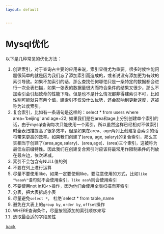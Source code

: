 ```yaml
---
layout: default


---
```


# Mysql优化

以下是几种常见的优化方法：

1. 创建索引，对于查询占主要的应用来说，索引显得尤为重要。很多时候性能问题很简单的就是因为我们忘了添加索引而造成的，或者说没有添加更为有效的索引导致。如果不加索引的话，那么查找任何哪怕只是一条特定的数据都会进行一次全表扫描，如果一张表的数据量很大而符合条件的结果又很少，那么不加索引会引起致命的性能下降。但是也不是什么情况都非得建索引不可，比如性别可能就只有两个值，建索引不仅没什么优势，还会影响到更新速度，这被称为过度索引。
2. 复合索引，比如有一条语句是这样的：select * from users where area='beijing' and age=22;
   如果我们是在area和age上分别创建单个索引的话，由于mysql查询每次只能使用一个索引，所以虽然这样已经相对不做索引时全表扫描提高了很多效率，但是如果在area、age两列上创建复合索引的话将带来更高的效率。如果我们创建了(area, age, salary)的复合索引，那么其实相当于创建了(area,age,salary)、(area,age)、(area)三个索引，这被称为最佳左前缀特性。因此我们在创建复合索引时应该将最常用作限制条件的列放在最左边，依次递减。
3. 索引不会包含有NULL值的列
4. 不要在列上进行运算
5. 尽量不要使用like，如果一定要使用like，要注意使用的方式，比如`like "%aaa%"`语句就不会使用索引，`like aaa%`则会使用索引
6. 不要使用not in和<>操作，因为他们会使用全表扫描而非索引
7. 分表，把大表拆成小表
8. 尽量避免`select *`， 杜绝`select * from table_name
9. 避免在大表上的`group by`, `order by`, `offset`操作
10. WHERE查询条件，尽量按照添加的索引顺序来写
11. 选取最合适的字段属性

[back](../)

